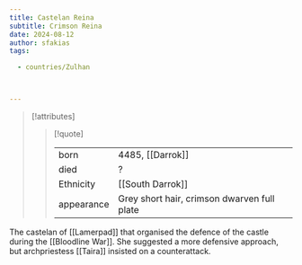 ```yaml
---
title: Castelan Reina
subtitle: Crimson Reina
date: 2024-08-12
author: sfakias
tags:

  - countries/Zulhan



---
```

> [!attributes]
> 
> > [!quote]
> >
> > | | |
> > | --- | --- |
> > | born | 4485, [[Darrok]] |
> > | died | ? |
> > | Ethnicity | [[South Darrok]] |
> > | appearance | Grey short hair, crimson dwarven full plate |

The castelan of [[Lamerpad]] that organised the defence of the castle during the [[Bloodline War]]. She suggested a more defensive approach, but archpriestess [[Taira]] insisted on a counterattack.